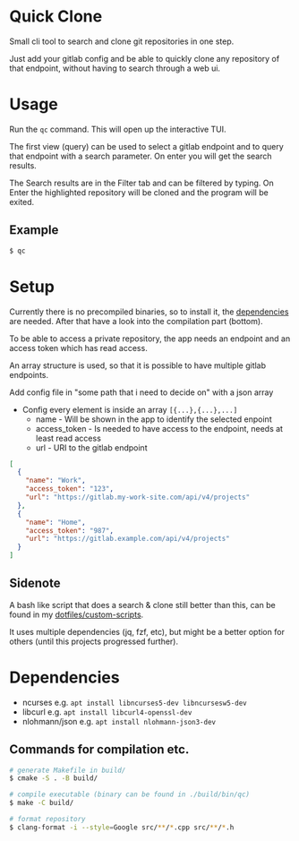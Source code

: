 # Quick Clone

Small cli tool to search and clone git repositories in one step.

Just add your gitlab config and be able to quickly clone any repository of that endpoint, without having to search through a web ui.


# Usage

Run the `qc` command. This will open up the interactive TUI.

The first view (query) can be used to select a gitlab endpoint and to query that endpoint with a search parameter. On enter you will get the search results.

The Search results are in the Filter tab and can be filtered by typing. On Enter the highlighted repository will be cloned and the program will be exited.


## Example

```sh
$ qc
```


# Setup

Currently there is no precompiled binaries, so to install it, the [dependencies](#dependencies) are needed. After that have a look into the compilation part (bottom).

To be able to access a private repository, the app needs an endpoint and an access token which has read access.

An array structure is used, so that it is possible to have multiple gitlab endpoints.

Add config file in "some path that i need to decide on" with a json array

* Config every element is inside an array `[{...},{...},...]`
  * name - Will be shown in the app to identify the selected enpoint
  * access_token - Is needed to have access to the endpoint, needs at least read access
  * url - URI to the gitlab endpoint

```json
[
  {
    "name": "Work",
    "access_token": "123",
    "url": "https://gitlab.my-work-site.com/api/v4/projects"
  },
  {
    "name": "Home",
    "access_token": "987",
    "url": "https://gitlab.example.com/api/v4/projects"
  }
]
```


## Sidenote

A bash like script that does a search & clone still better than this, can be found in my [dotfiles/custom-scripts](https://github.com/eckon/dotfiles/blob/master/custom-scripts/gitlab-search-and-clone.sh).

It uses multiple dependencies (jq, fzf, etc), but might be a better option for others (until this projects progressed further).


# Dependencies

- ncurses e.g. `apt install libncurses5-dev libncursesw5-dev`
- libcurl e.g. `apt install libcurl4-openssl-dev`
- nlohmann/json e.g. `apt install nlohmann-json3-dev`


## Commands for compilation etc.
```sh
# generate Makefile in build/
$ cmake -S . -B build/

# compile executable (binary can be found in ./build/bin/qc)
$ make -C build/

# format repository
$ clang-format -i --style=Google src/**/*.cpp src/**/*.h
```
